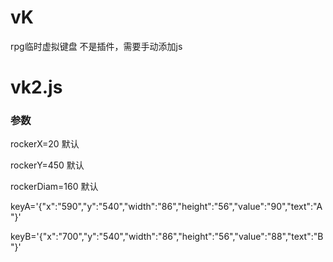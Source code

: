 # vK
rpg临时虚拟键盘
不是插件，需要手动添加js

# vk2.js 
### 参数
rockerX=20 默认

rockerY=450 默认

rockerDiam=160  默认

keyA='{"x":"590","y":"540","width":"86","height":"56","value":"90","text":"A"}' 

keyB='{"x":"700","y":"540","width":"86","height":"56","value":"88","text":"B"}'
